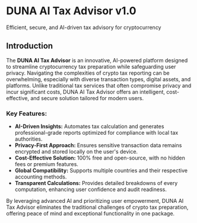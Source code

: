 # DUNA AI Tax Advisor v1.0  
Efficient, secure, and AI-driven tax advisory for cryptocurrency

## Introduction
The **DUNA AI Tax Advisor** is an innovative, AI-powered platform designed to streamline cryptocurrency tax preparation while safeguarding user privacy. Navigating the complexities of crypto tax reporting can be overwhelming, especially with diverse transaction types, digital assets, and platforms. Unlike traditional tax services that often compromise privacy and incur significant costs, DUNA AI Tax Advisor offers an intelligent, cost-effective, and secure solution tailored for modern users. 

### Key Features:
- **AI-Driven Insights:** Automates tax calculation and generates professional-grade reports optimized for compliance with local tax authorities.
- **Privacy-First Approach:** Ensures sensitive transaction data remains encrypted and stored locally on the user's device.
- **Cost-Effective Solution:** 100% free and open-source, with no hidden fees or premium features.
- **Global Compatibility:** Supports multiple countries and their respective accounting methods.
- **Transparent Calculations:** Provides detailed breakdowns of every computation, enhancing user confidence and audit readiness.

By leveraging advanced AI and prioritizing user empowerment, DUNA AI Tax Advisor eliminates the traditional challenges of crypto tax preparation, offering peace of mind and exceptional functionality in one package.
